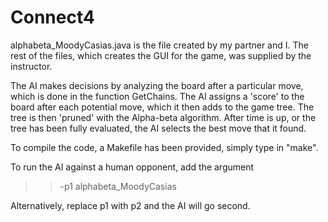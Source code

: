 # Connect4

alphabeta_MoodyCasias.java is the file created by my partner and I. 
The rest of the files, which creates the GUI for the game, was supplied by the instructor.

The AI makes decisions by analyzing the board after a particular move, which is done in the function GetChains.
The AI assigns a 'score' to the board after each potential move, which it then adds to the game tree.
The tree is then 'pruned' with the Alpha-beta algorithm.
After time is up, or the tree has been fully evaluated, the AI selects the best move that it found.

To compile the code, a Makefile has been provided, simply type in "make".

To run the AI against a human opponent, add the argument 

  >> -p1 alphabeta_MoodyCasias
  
  Alternatively, replace p1 with p2 and the AI will go second. 
  
  
